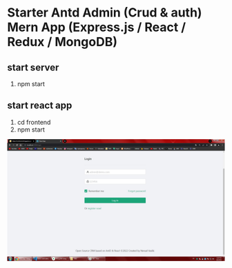 # Starter Antd Admin (Crud & auth) Mern App (Express.js / React / Redux / MongoDB)

## start server

1. npm start

## start react app

1. cd frontend
2. npm start

![This is an image](https://github.com/nenadvasilic/starter_antd_admin_crud_auth_mern/blob/main/221.jpg?raw=true)
